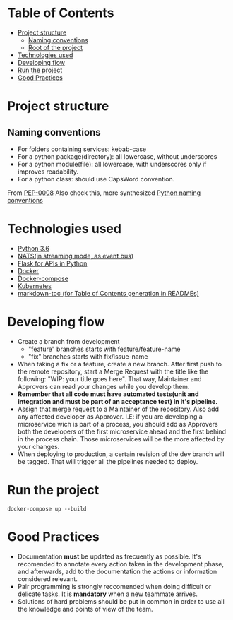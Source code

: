 # Table of Contents
- [Project structure](#project-structure)
  * [Naming conventions](#naming-conventions)
  * [Root of the project](#root-of-the-project)
- [Technologies used](#technologies-used)
- [Developing flow](#developing-flow)
- [Run the project](#run-the-project)
- [Good Practices](#good-practices)

# Project structure
## Naming conventions
- For folders containing services: kebab-case
- For a python package(directory): all lowercase, without underscores
- For a python module(file): all lowercase, with underscores only if improves readability.
- For a python class: should use CapsWord convention.

From [PEP-0008](https://www.python.org/dev/peps/pep-0008/#package-and-module-names)
Also check this, more synthesized [Python naming conventions](https://visualgit.readthedocs.io/en/latest/pages/naming_convention.html) 
# Technologies used
 - [Python 3.6](https://www.python.org/downloads/release/python-360/)
 - [NATS(in streaming mode, as event bus)](https://nats.io/)
 - [Flask for APIs in Python](http://flask.pocoo.org/)
 - [Docker](https://www.docker.com/)
 - [Docker-compose](https://docs.docker.com/compose/)
 - [Kubernetes](https://kubernetes.io/)
 - [markdown-toc (for Table of Contents generation in READMEs)](https://github.com/jonschlinkert/markdown-toc)
# Developing flow
- Create a branch from development
	- "feature" branches starts with feature/feature-name
	- "fix" branches starts with fix/issue-name
- When taking a fix or a feature, create a new branch. After first push to the remote repository, start a Merge Request with the title like the following: "WIP: your title goes here". That way, Maintainer and Approvers can read your changes while you develop them.
- **Remember that all code must have automated tests(unit and integration and must be part of an acceptance test) in it's pipeline.** 
- Assign that merge request to a Maintainer of the repository. Also add any affected developer as Approver. I.E: if you are developing a microservice wich is part of a process, you should add as Approvers both the developers of the first microservice ahead and the first behind in the process chain. Those microservices will be the more affected by your changes. 
- When deploying to production, a certain revision of the dev branch will be tagged. That will trigger all the pipelines needed to deploy.

# Run the project
````
docker-compose up --build
````

# Good Practices
- Documentation **must** be updated as frecuently as possible. It's recomended to annotate every action taken in the development phase, and afterwards, add to the documentation the actions or information considered relevant.
- Pair programming is strongly reccomended when doing difficult or delicate tasks. It is **mandatory** when a new teammate arrives.
- Solutions of hard problems should be put in common in order to use all the knowledge and points of view of the team.
